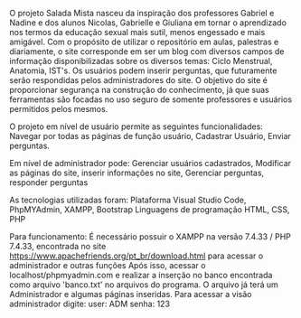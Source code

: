 O projeto Salada Mista nasceu da inspiração dos professores Gabriel e Nadine e dos alunos Nicolas, Gabrielle e Giuliana em tornar o aprendizado nos termos da educação sexual mais sutil, menos engessado e mais amigável.
Com o propósito de utilizar o repositório em aulas, palestras e diariamente, o site corresponde em ser um blog com diversos campos de informação disponibilizadas sobre os diversos temas: Ciclo Menstrual, Anatomia, IST's.
Os usuários podem inserir perguntas, que futuramente serão respondidas pelos administradores do site.
O objetivo do site é proporcionar segurança na construção do conhecimento, já que suas ferramentas são focadas no uso seguro de somente professores e usuários permitidos pelos mesmos. 

O projeto em nível de usuário permite as seguintes funcionalidades:
Navegar por todas as páginas de função usuário,
Cadastrar Usuário,
Enviar perguntas.

Em nível de administrador pode:
Gerenciar usuários cadastrados,
Modificar as páginas do site, inserir informações no site,
Gerenciar perguntas, responder perguntas

As tecnologias utilizadas foram: 
Plataforma Visual Studio Code, PhpMYAdmin, XAMPP, Bootstrap
Linguagens de programação HTML, CSS, PHP

Para funcionamento:
É necessário possuir o XAMPP na versão 7.4.33 / PHP 7.4.33, encontrada no site https://www.apachefriends.org/pt_br/download.html para acessar o administrador e outras funções
Após isso, acessar o localhost/phpmyadmin.com e realizar a inserção no banco encontrada como arquivo 'banco.txt' no arquivos do programa.
O arquivo já terá um Administrador e algumas páginas inseridas.
Para acessar a visão administrador digite: 
user: ADM
senha: 123
